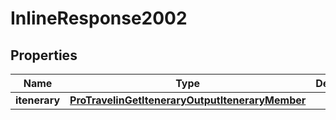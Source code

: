 

# InlineResponse2002

## Properties

Name | Type | Description | Notes
------------ | ------------- | ------------- | -------------
**itenerary** | [**ProTravelinGetIteneraryOutputIteneraryMember**](ProTravelinGetIteneraryOutputIteneraryMember.md) |  | 



